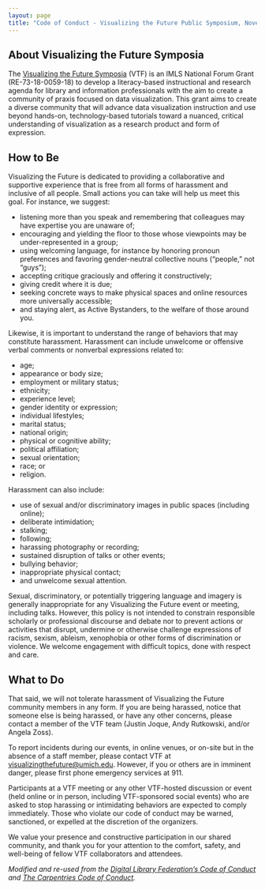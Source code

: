 ```yaml
---
layout: page
title: "Code of Conduct - Visualizing the Future Public Symposium, November 2021"
---
```


## About Visualizing the Future Symposia

The [Visualizing the Future Symposia](https://visualizingthefuture.github.io/) (VTF) is an IMLS National Forum Grant (RE-73-18-0059-18) to develop a literacy-based instructional and research agenda for library and information professionals with the aim to create a community of praxis focused on data visualization. This grant aims to create a diverse community that will advance data visualization instruction and use beyond hands-on, technology-based tutorials toward a nuanced, critical understanding of visualization as a research product and form of expression. 

## How to Be

Visualizing the Future is dedicated to providing a collaborative and supportive experience that is free from all forms of harassment and inclusive of all people. Small actions you can take will help us meet this goal. For instance, we suggest: 

* listening more than you speak and remembering that colleagues may have expertise you are unaware of;
* encouraging and yielding the floor to those whose viewpoints may be under-represented in a group; 
* using welcoming language, for instance by honoring pronoun preferences and favoring gender-neutral collective nouns (“people,” not “guys”); 
* accepting critique graciously and offering it constructively; 
* giving credit where it is due; 
* seeking concrete ways to make physical spaces and online resources more universally accessible; 
* and staying alert, as Active Bystanders, to the welfare of those around you.

Likewise, it is important to understand the range of behaviors that may constitute harassment. Harassment can include unwelcome or offensive verbal comments or nonverbal expressions related to: 

* age; 
* appearance or body size; 
* employment or military status; 
* ethnicity; 
* experience level;
* gender identity or expression; 
* individual lifestyles; 
* marital status; 
* national origin; 
* physical or cognitive ability; 
* political affiliation; 
* sexual orientation; 
* race; or 
* religion. 

Harassment can also include: 

* use of sexual and/or discriminatory images in public spaces (including online); 
* deliberate intimidation; 
* stalking; 
* following; 
* harassing photography or recording; 
* sustained disruption of talks or other events; 
* bullying behavior; 
* inappropriate physical contact; 
* and unwelcome sexual attention.

Sexual, discriminatory, or potentially triggering language and imagery is generally inappropriate for any Visualizing the Future event or meeting, including talks. However, this policy is not intended to constrain responsible scholarly or professional discourse and debate nor to prevent actions or activities that disrupt, undermine or otherwise challenge expressions of racism, sexism, ableism, xenophobia or other forms of discrimination or violence. We welcome engagement with difficult topics, done with respect and care.

## What to Do

That said, we will not tolerate harassment of Visualizing the Future community members in any form. If you are being harassed, notice that someone else is being harassed, or have any other concerns, please contact a member of the VTF team (Justin Joque, Andy Rutkowski, and/or Angela Zoss).

To report incidents during our events, in online venues, or on-site but in the absence of a staff member, please contact VTF at visualizingthefuture@umich.edu. However, if you or others are in imminent danger, please first phone emergency services at 911.

Participants at a VTF meeting or any other VTF-hosted discussion or event (held online or in person, including VTF-sponsored social events) who are asked to stop harassing or intimidating behaviors are expected to comply immediately. Those who violate our code of conduct may be warned, sanctioned, or expelled at the discretion of the organizers.

We value your presence and constructive participation in our shared community, and thank you for your attention to the comfort, safety, and well-being of fellow VTF collaborators and attendees.

*Modified and re-used from the [Digital Library Federation’s Code of Conduct](https://www.diglib.org/about/code-of-conduct/) and [The Carpentries Code of Conduct](https://docs.carpentries.org/topic_folders/policies/code-of-conduct.html).*
